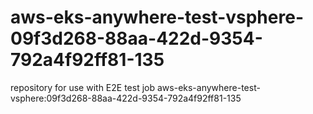 # aws-eks-anywhere-test-vsphere-09f3d268-88aa-422d-9354-792a4f92ff81-135
repository for use with E2E test job aws-eks-anywhere-test-vsphere:09f3d268-88aa-422d-9354-792a4f92ff81-135
